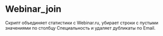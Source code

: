 # Webinar_join
Скрипт объединяет статистики с Webinar.ru, убирает строки с пустыми значениями по столбцу Специальность и удаляет дубликаты по Email.
